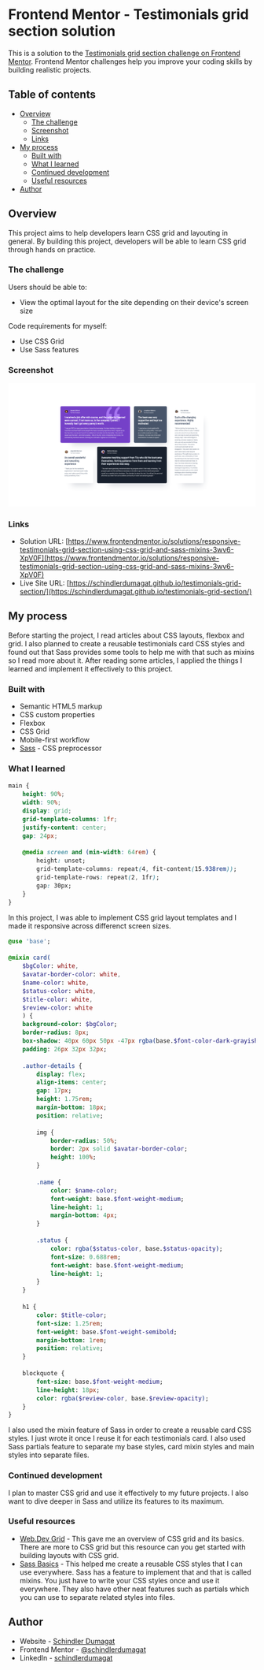 # Frontend Mentor - Testimonials grid section solution

This is a solution to the [Testimonials grid section challenge on Frontend Mentor](https://www.frontendmentor.io/challenges/testimonials-grid-section-Nnw6J7Un7). Frontend Mentor challenges help you improve your coding skills by building realistic projects. 

## Table of contents

- [Overview](#overview)
  - [The challenge](#the-challenge)
  - [Screenshot](#screenshot)
  - [Links](#links)
- [My process](#my-process)
  - [Built with](#built-with)
  - [What I learned](#what-i-learned)
  - [Continued development](#continued-development)
  - [Useful resources](#useful-resources)
- [Author](#author)

## Overview

This project aims to help developers learn CSS grid and layouting in general. By building this project, developers will be able to learn CSS grid through hands on practice.

### The challenge

Users should be able to:

- View the optimal layout for the site depending on their device's screen size

Code requirements for myself:

- Use CSS Grid
- Use Sass features

### Screenshot

![](./screenshot.png)

### Links

- Solution URL: [https://www.frontendmentor.io/solutions/responsive-testimonials-grid-section-using-css-grid-and-sass-mixins-3wv6-XpV0F](https://www.frontendmentor.io/solutions/responsive-testimonials-grid-section-using-css-grid-and-sass-mixins-3wv6-XpV0F)
- Live Site URL: [https://schindlerdumagat.github.io/testimonials-grid-section/](https://schindlerdumagat.github.io/testimonials-grid-section/)

## My process

Before starting the project, I read articles about CSS layouts, flexbox and grid. I also planned to create a reusable testimonials card CSS styles and found out that Sass provides some tools to help me with that such as mixins so I read more about it. After reading some articles, I applied the things I learned and implement it effectively to this project.

### Built with

- Semantic HTML5 markup
- CSS custom properties
- Flexbox
- CSS Grid
- Mobile-first workflow
- [Sass](https://sass-lang.com/) - CSS preprocessor

### What I learned

```CSS Grid
main {
    height: 90%;
    width: 90%;
    display: grid;
    grid-template-columns: 1fr;
    justify-content: center;
    gap: 24px;

    @media screen and (min-width: 64rem) {
        height: unset;
        grid-template-columns: repeat(4, fit-content(15.938rem));
        grid-template-rows: repeat(2, 1fr);
        gap: 30px;
    }
}
```

In this project, I was able to implement CSS grid layout templates and I made it responsive across differenct screen sizes.

```Sass Mixin
@use 'base';

@mixin card(
    $bgColor: white,
    $avatar-border-color: white,
    $name-color: white,
    $status-color: white,
    $title-color: white,
    $review-color: white
    ) {
    background-color: $bgColor;
    border-radius: 8px;
    box-shadow: 40px 60px 50px -47px rgba(base.$font-color-dark-grayish-blue, 24.74%);
    padding: 26px 32px 32px;

    .author-details {
        display: flex;
        align-items: center;
        gap: 17px;
        height: 1.75rem;
        margin-bottom: 18px;
        position: relative;

        img {
            border-radius: 50%;
            border: 2px solid $avatar-border-color;
            height: 100%;
        }

        .name {
            color: $name-color;
            font-weight: base.$font-weight-medium;
            line-height: 1;
            margin-bottom: 4px;
        }
    
        .status {
            color: rgba($status-color, base.$status-opacity);
            font-size: 0.688rem;
            font-weight: base.$font-weight-medium;
            line-height: 1;
        }
    }

    h1 {
        color: $title-color;
        font-size: 1.25rem;
        font-weight: base.$font-weight-semibold;
        margin-bottom: 1rem;
        position: relative;
    }

    blockquote {
        font-size: base.$font-weight-medium;
        line-height: 18px;
        color: rgba($review-color, base.$review-opacity);
    }
}
```

I also used the mixin feature of Sass in order to create a reusable card CSS styles. I just wrote it once I reuse it for each testimonials card.
I also used Sass partials feature to separate my base styles, card mixin styles and main styles into separate files.

### Continued development

I plan to master CSS grid and use it effectively to my future projects. I also want to dive deeper in Sass and utilize its features to its maximum.

### Useful resources

- [Web.Dev Grid](https://web.dev/learn/css/grid?continue=https%3A%2F%2Fweb.dev%2Flearn%2Fcss%2F%23article-https%3A%2F%2Fweb.dev%2Flearn%2Fcss%2Fgrid) - This gave me an overview of CSS grid and its basics. There are more to CSS grid but this resource can you get started with building layouts with CSS grid.
- [Sass Basics](https://sass-lang.com/guide/) - This helped me create a reusable CSS styles that I can use everywhere. Sass has a feature to implement that and that is called mixins. You just have to write your CSS styles once and use it everywhere. They also have other neat features such as partials which you can use to separate related styles into files.

## Author

- Website - [Schindler Dumagat](https://schindlerdumagat.github.io/webportfolio/)
- Frontend Mentor - [@schindlerdumagat](https://www.frontendmentor.io/profile/schindlerdumagat)
- LinkedIn - [schindlerdumagat](https://www.linkedin.com/in/schindler-dumagat-015238230/)
